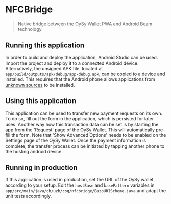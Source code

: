 # NFCBridge

> Native bridge between the OySy Wallet PWA and Android Beam technology.


## Running this application
In order to build and deploy the application, Android Studio can be used. Import the project and deploy it to a connected Android device. Alternatively, the unsigned APK file, located at `app/build/outputs/apk/debug/app-debug.apk`, can be copied to a device and installed. This requires that the Android phone allows applications from <a href="https://support.google.com/nexus/answer/7391672?hl=en">unknown sources</a> to be installed.

## Using this application
This application can be used to transfer new payment requests on its own. To do so, fill out the form in the application, which is persisted for later uses.
Another way how this transaction data can be set is by starting the app from the 'Request' page of the OySy Wallet. This will automatically pre-fill the form. Note that 'Show Advanced Options' needs to be enabled on the Settings page of the OySy Wallet.
Once the payment information is complete, the transfer process can be initiated by tapping another phone to the hosting android device.

## Running in production
If this application is used in production, set the URL of the OySy wallet according to your setup. Edit the `hostBase` and `basePattern` variables in `app/src/main/java/ch/uzh/csg/nfcbridge/BazoURIScheme.java` and adapt the unit tests accordingly.
